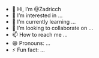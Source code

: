 - 👋 Hi, I’m @Zadricch
- 👀 I’m interested in ...
- 🌱 I’m currently learning ...
- 💞️ I’m looking to collaborate on ...
- 📫 How to reach me ...
- 😄 Pronouns: ...
- ⚡ Fun fact: ...

<!---
Zadricch/Zadricch is a ✨ special ✨ repository because its `README.md` (this file) appears on your GitHub profile.
You can click the Preview link to take a look at your changes.
--->
